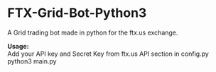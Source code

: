 # FTX-Grid-Bot-Python3
A Grid trading bot made in python for the ftx.us exchange. 

**Usage:**\
Add your API key and Secret Key from ftx.us API section in config.py\
python3 main.py
